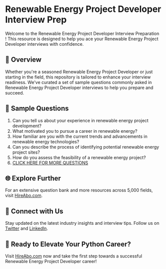 # Renewable Energy Project Developer Interview Prep

Welcome to the Renewable Energy Project Developer Interview Preparation ! This resource is designed to help you ace your Renewable Energy Project Developer interviews with confidence.

## 🚀 Overview

Whether you're a seasoned Renewable Energy Project Developer or just starting in the field, this repository is tailored to enhance your interview readiness. We've curated a set of sample questions commonly asked in Renewable Energy Project Developer interviews to help you prepare and succeed.

## 📝 Sample Questions

1. Can you tell us about your experience in renewable energy project development?
2. What motivated you to pursue a career in renewable energy?
3. How familiar are you with the current trends and advancements in renewable energy technologies?
4. Can you describe the process of identifying potential renewable energy project sites?
5. How do you assess the feasibility of a renewable energy project?
6. [CLICK HERE FOR MORE QUESTIONS](https://hireabo.com/job/20_0_29/Renewable%20Energy%20Project%20Developer)

## 🌐 Explore Further

For an extensive question bank and more resources across 5,000 fields, visit [HireAbo.com](https://www.hireabo.com).

## 📱 Connect with Us

Stay updated on the latest industry insights and interview tips. Follow us on [Twitter](https://twitter.com/hireabo) and [LinkedIn](https://www.linkedin.com/in/hire-abo-3609972a8/).

## 🚀 Ready to Elevate Your Python Career?

Visit [HireAbo.com](https://www.hireabo.com) now and take the first step towards a successful Renewable Energy Project Developer career!